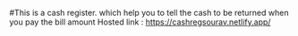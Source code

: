 #This is a cash register.
which help you to tell the cash to be returned when you pay the bill amount 
Hosted link : https://cashregsourav.netlify.app/

